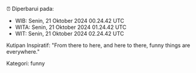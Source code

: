 ⏰ Diperbarui pada:
- WIB: Senin, 21 Oktober 2024 00.24.42 UTC
- WITA: Senin, 21 Oktober 2024 01.24.42 UTC
- WIT: Senin, 21 Oktober 2024 02.24.42 UTC

Kutipan Inspiratif:
"From there to here, and here to there, funny things are everywhere."


Kategori: funny

